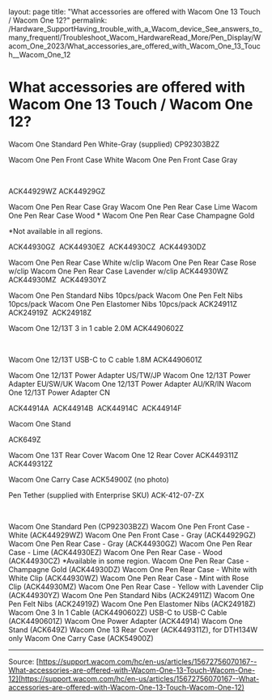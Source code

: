 layout: page
title: "What accessories are offered with Wacom One 13 Touch / Wacom One 12?"
permalink: /Hardware_SupportHaving_trouble_with_a_Wacom_device_See_answers_to_many_frequentl/Troubleshoot_Wacom_HardwareRead_More/Pen_Display/Wacom_One_2023/What_accessories_are_offered_with_Wacom_One_13_Touch__Wacom_One_12

# What accessories are offered with Wacom One 13 Touch / Wacom One 12?

Wacom One Standard Pen White-Gray
(supplied)
CP92303B2Z












Wacom One Pen Front Case White
Wacom One Pen Front Case Gray


 

ACK44929WZ
ACK44929GZ












Wacom One Pen Rear Case Gray
Wacom One Pen Rear Case Lime
Wacom One Pen Rear Case Wood *
Wacom One Pen Rear Case Champagne Gold


*Not available in all regions.




ACK44930GZ 
ACK44930EZ 
ACK44930CZ 
ACK44930DZ 










Wacom One Pen Rear Case White w/clip
Wacom One Pen Rear Case Rose w/clip
Wacom One Pen Rear Case Lavender w/clip
ACK44930WZ 
ACK44930MZ 
ACK44930YZ 









Wacom One Pen Standard Nibs 10pcs/pack
Wacom One Pen Felt Nibs 10pcs/pack
Wacom One Pen Elastomer Nibs 10pcs/pack
ACK24911Z 
ACK24919Z 
ACK24918Z 









Wacom One 12/13T 3 in 1 cable 2.0M
ACK4490602Z




 




Wacom One 12/13T USB-C to C cable 1.8M
ACK4490601Z









Wacom One 12/13T Power Adapter US/TW/JP
Wacom One 12/13T Power Adapter EU/SW/UK
Wacom One 12/13T Power Adapter AU/KR/IN
Wacom One 12/13T Power Adapter CN



ACK44914A 
ACK44914B 
ACK44914C 
ACK44914F 










Wacom One Stand



ACK649Z










Wacom One 13T Rear Cover
Wacom One 12 Rear Cover
ACK449311Z 
ACK449312Z 









Wacom One Carry Case
ACK54900Z
(no photo)


Pen Tether
(supplied with Enterprise SKU)
ACK-412-07-ZX












 


Wacom One Standard Pen (CP92303B2Z)
Wacom One Pen Front Case - White (ACK44929WZ)
Wacom One Pen Front Case - Gray (ACK44929GZ)
Wacom One Pen Rear Case - Gray (ACK44930GZ)
Wacom One Pen Rear Case - Lime (ACK44930EZ)
Wacom One Pen Rear Case - Wood (ACK44930CZ) *Available in some region.
Wacom One Pen Rear Case - Champagne Gold (ACK44930DZ)
Wacom One Pen Rear Case - White with White Clip (ACK44930WZ)
Wacom One Pen Rear Case - Mint with Rose Clip (ACK44930MZ)
Wacom One Pen Rear Case - Yellow with Lavender Clip (ACK44930YZ)
Wacom One Pen Standard Nibs (ACK24911Z)
Wacom One Pen Felt Nibs (ACK24919Z)
Wacom One Pen Elastomer Nibs (ACK24918Z)
Wacom One 3 In 1 Cable (ACK4490602Z)
USB-C to USB-C Cable (ACK4490601Z)
Wacom One Power Adapter (ACK44914)
Wacom One Stand (ACK649Z)
Wacom One 13 Rear Cover (ACK449311Z), for DTH134W only
Wacom One Carry Case (ACK54900Z)

---
Source: [https://support.wacom.com/hc/en-us/articles/15672756070167--What-accessories-are-offered-with-Wacom-One-13-Touch-Wacom-One-12](https://support.wacom.com/hc/en-us/articles/15672756070167--What-accessories-are-offered-with-Wacom-One-13-Touch-Wacom-One-12)
